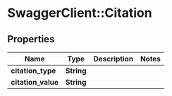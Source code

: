 # SwaggerClient::Citation

## Properties
Name | Type | Description | Notes
------------ | ------------- | ------------- | -------------
**citation_type** | **String** |  | 
**citation_value** | **String** |  | 


